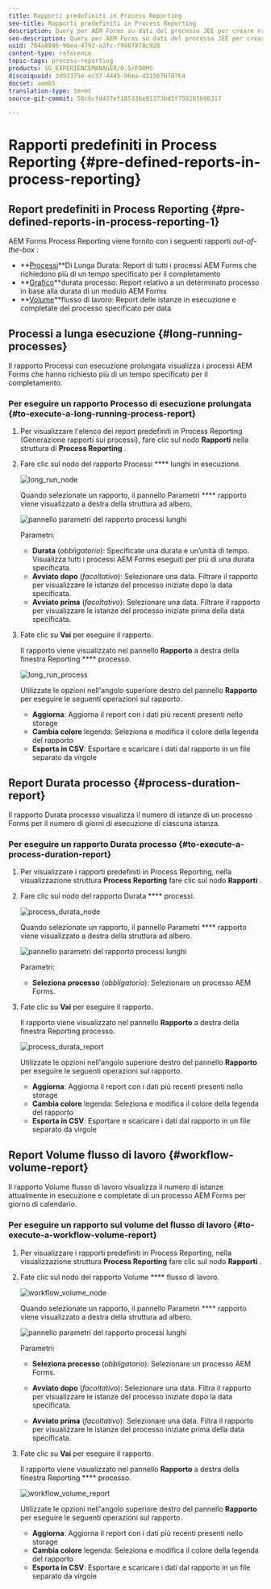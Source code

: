```yaml
---
title: Rapporti predefiniti in Process Reporting
seo-title: Rapporti predefiniti in Process Reporting
description: Query per AEM Forms su dati del processo JEE per creare rapporti su processi in esecuzione a lungo termine, durata del processo e volume del flusso di lavoro
seo-description: Query per AEM Forms su dati del processo JEE per creare rapporti su processi in esecuzione a lungo termine, durata del processo e volume del flusso di lavoro
uuid: 704a8886-90ea-4793-a3fc-f998f878c928
content-type: reference
topic-tags: process-reporting
products: SG_EXPERIENCEMANAGER/6.5/FORMS
discoiquuid: 3d93375e-ec37-4445-96ea-d315676787b4
docset: aem65
translation-type: tm+mt
source-git-commit: 56c6cfd437ef185336e81373bd5f758205b96317

---
```



# Rapporti predefiniti in Process Reporting {#pre-defined-reports-in-process-reporting}

## Report predefiniti in Process Reporting {#pre-defined-reports-in-process-reporting-1}

AEM Forms Process Reporting viene fornito con i seguenti rapporti *out-of-the-box* :

* **[Processi](#long-running-processes)**Di Lunga Durata: Report di tutti i processi AEM Forms che richiedono più di un tempo specificato per il completamento
* **[Grafico](#process-duration-report)**durata processo: Report relativo a un determinato processo in base alla durata di un modulo AEM Forms
* **[Volume](#workflow-volume-report)**flusso di lavoro: Report delle istanze in esecuzione e completate del processo specificato per data

## Processi a lunga esecuzione {#long-running-processes}

Il rapporto Processi con esecuzione prolungata visualizza i processi AEM Forms che hanno richiesto più di un tempo specificato per il completamento.

### Per eseguire un rapporto Processo di esecuzione prolungata {#to-execute-a-long-running-process-report}

1. Per visualizzare l&#39;elenco dei report predefiniti in Process Reporting (Generazione rapporti sui processi), fare clic sul nodo **Rapporti** nella struttura di **Process Reporting** .
1. Fare clic sul nodo del rapporto Processi **** lunghi in esecuzione.

   ![long_run_node](assets/long_running_node.png)

   Quando selezionate un rapporto, il pannello Parametri **** rapporto viene visualizzato a destra della struttura ad albero.

   ![pannello parametri del rapporto processi lunghi](assets/report_parameters_panel.png)

   Parametri:

   * **Durata** (*obbligatorio*): Specificate una durata e un’unità di tempo. Visualizza tutti i processi AEM Forms eseguiti per più di una durata specificata.
   * **Avviato dopo** (*facoltativo*): Selezionare una data. Filtrare il rapporto per visualizzare le istanze del processo iniziate dopo la data specificata.
   * **Avviato prima** (*facoltativo*): Selezionare una data. Filtrare il rapporto per visualizzare le istanze del processo iniziate prima della data specificata.

1. Fate clic su **Vai** per eseguire il rapporto.

   Il rapporto viene visualizzato nel pannello **Rapporto** a destra della finestra Reporting **** processo.

   ![long_run_process](assets/long_running_processes.png)

   Utilizzate le opzioni nell&#39;angolo superiore destro del pannello **Rapporto** per eseguire le seguenti operazioni sul rapporto.

   * **Aggiorna**: Aggiorna il report con i dati più recenti presenti nello storage
   * **Cambia colore** legenda: Seleziona e modifica il colore della legenda del rapporto
   * **Esporta in CSV**: Esportare e scaricare i dati dal rapporto in un file separato da virgole

## Report Durata processo {#process-duration-report}

Il rapporto Durata processo visualizza il numero di istanze di un processo Forms per il numero di giorni di esecuzione di ciascuna istanza.

### Per eseguire un rapporto Durata processo {#to-execute-a-process-duration-report}

1. Per visualizzare i rapporti predefiniti in Process Reporting, nella visualizzazione struttura **Process Reporting** fare clic sul nodo **Rapporti** .
1. Fare clic sul nodo del rapporto Durata **** processi.

   ![process_durata_node](assets/process_duration_node.png)

   Quando selezionate un rapporto, il pannello Parametri **** rapporto viene visualizzato a destra della struttura ad albero.

   ![pannello parametri del rapporto processi lunghi](assets/process_duration_params.png)

   Parametri:

   * **Seleziona processo** (*obbligatorio*): Selezionare un processo AEM Forms.

1. Fate clic su **Vai** per eseguire il rapporto.

   Il rapporto viene visualizzato nel pannello **Rapporto** a destra della finestra Reporting processo.

   ![process_durata_report](assets/process_duration_report.png)

   Utilizzate le opzioni nell&#39;angolo superiore destro del pannello **Rapporto** per eseguire le seguenti operazioni sul rapporto.

   * **Aggiorna**: Aggiorna il report con i dati più recenti presenti nello storage
   * **Cambia colore** legenda: Seleziona e modifica il colore della legenda del rapporto
   * **Esporta in CSV**: Esportare e scaricare i dati dal rapporto in un file separato da virgole

## Report Volume flusso di lavoro {#workflow-volume-report}

Il rapporto Volume flusso di lavoro visualizza il numero di istanze attualmente in esecuzione e completate di un processo AEM Forms per giorno di calendario.

### Per eseguire un rapporto sul volume del flusso di lavoro {#to-execute-a-workflow-volume-report}

1. Per visualizzare i rapporti predefiniti in Process Reporting, nella visualizzazione struttura **Process Reporting** fare clic sul nodo **Rapporti** .
1. Fate clic sul nodo del rapporto Volume **** flusso di lavoro.

   ![workflow_volume_node](assets/workflow_volume_node.png)

   Quando selezionate un rapporto, il pannello Parametri **** rapporto viene visualizzato a destra della struttura ad albero.

   ![pannello parametri del rapporto processi lunghi](assets/workflow_volume_params.png)

   Parametri:

   * **Seleziona processo** (*obbligatorio*): Selezionare un processo AEM Forms.

   * **Avviato dopo** (*facoltativo*): Selezionare una data. Filtra il rapporto per visualizzare le istanze del processo iniziate dopo la data specificata.

   * **Avviato prima** (*facoltativo*): Selezionare una data. Filtra il rapporto per visualizzare le istanze del processo iniziate prima della data specificata.

1. Fate clic su **Vai** per eseguire il rapporto.

   Il rapporto viene visualizzato nel pannello **Rapporto** a destra della finestra Reporting **** processo.

   ![workflow_volume_report](assets/workflow_volume_report.png)

   Utilizzate le opzioni nell&#39;angolo superiore destro del pannello **Rapporto** per eseguire le seguenti operazioni sul rapporto.

   * **Aggiorna**: Aggiorna il report con i dati più recenti presenti nello storage
   * **Cambia colore** legenda: Seleziona e modifica il colore della legenda del rapporto
   * **Esporta in CSV**: Esportare e scaricare i dati dal rapporto in un file separato da virgole
